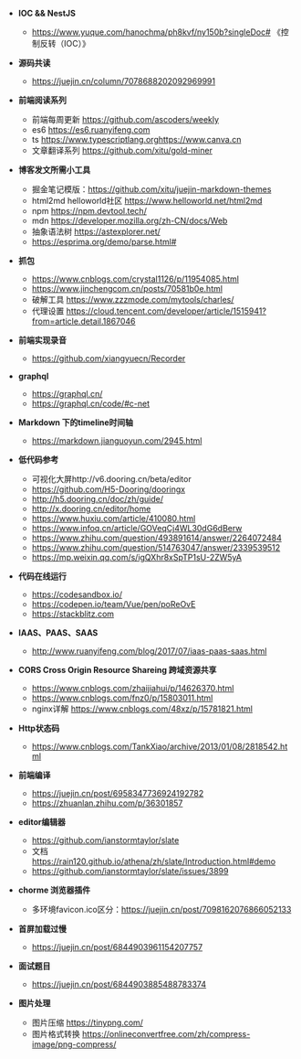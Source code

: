
  -  **IOC && NestJS**
     - https://www.yuque.com/hanochma/ph8kvf/ny150b?singleDoc# 《控制反转（IOC）》

  - **源码共读**
    - https://juejin.cn/column/7078688202092969991

  - **前端阅读系列**
    - 前端每周更新 https://github.com/ascoders/weekly
    - es6 https://es6.ruanyifeng.com
    - ts https://www.typescriptlang.orghttps://www.canva.cn
    - 文章翻译系列 https://github.com/xitu/gold-miner

  - **博客发文所需小工具**
    - 掘金笔记模版：https://github.com/xitu/juejin-markdown-themes
    - html2md  helloworld社区  https://www.helloworld.net/html2md
    - npm https://npm.devtool.tech/
    - mdn https://developer.mozilla.org/zh-CN/docs/Web
    - 抽象语法树 https://astexplorer.net/
    - https://esprima.org/demo/parse.html#

  - **抓包** 
    - https://www.cnblogs.com/crystal1126/p/11954085.html
    - https://www.jinchengcom.cn/posts/70581b0e.html
    - 破解工具 https://www.zzzmode.com/mytools/charles/
    - 代理设置 https://cloud.tencent.com/developer/article/1515941?from=article.detail.1867046 

  - **前端实现录音**
    - https://github.com/xiangyuecn/Recorder

  - **graphql**
    - https://graphql.cn/
    - https://graphql.cn/code/#c-net

  - **Markdown 下的timeline时间轴**
    - https://markdown.jianguoyun.com/2945.html

  - **低代码参考**
    - 可视化大屏http://v6.dooring.cn/beta/editor
    - https://github.com/H5-Dooring/dooringx
    - http://h5.dooring.cn/doc/zh/guide/
    - http://x.dooring.cn/editor/home
    - https://www.huxiu.com/article/410080.html
    - https://www.infoq.cn/article/GOVeqCj4WL30dG6dBerw
    - https://www.zhihu.com/question/493891614/answer/2264072484
    - https://www.zhihu.com/question/514763047/answer/2339539512
    - https://mp.weixin.qq.com/s/igQXhr8xSpTP1sU-2ZW5yA

  - **代码在线运行**
    - https://codesandbox.io/
    - https://codepen.io/team/Vue/pen/poReOvE 
    - https://stackblitz.com

  - **IAAS、PAAS、SAAS**
    - http://www.ruanyifeng.com/blog/2017/07/iaas-paas-saas.html

  - **CORS Cross Origin Resource Shareing 跨域资源共享**
    - https://www.cnblogs.com/zhaijiahui/p/14626370.html
    - https://www.cnblogs.com/fnz0/p/15803011.html
    - nginx详解 https://www.cnblogs.com/48xz/p/15781821.html

  - **Http状态码**
    - https://www.cnblogs.com/TankXiao/archive/2013/01/08/2818542.html

  - **前端编译**
    - https://juejin.cn/post/6958347736924192782
    - https://zhuanlan.zhihu.com/p/36301857

  - **editor编辑器**
    - https://github.com/ianstormtaylor/slate
    - 文档 https://rain120.github.io/athena/zh/slate/Introduction.html#demo
    - https://github.com/ianstormtaylor/slate/issues/3899

  - **chorme 浏览器插件**
    - 多环境favicon.ico区分：https://juejin.cn/post/7098162076866052133

  - **首屏加载过慢**
    - https://juejin.cn/post/6844903961154207757

  - **面试题目**
    - https://juejin.cn/post/6844903885488783374

  - **图片处理**
    - 图片压缩 https://tinypng.com/
    - 图片格式转换 https://onlineconvertfree.com/zh/compress-image/png-compress/